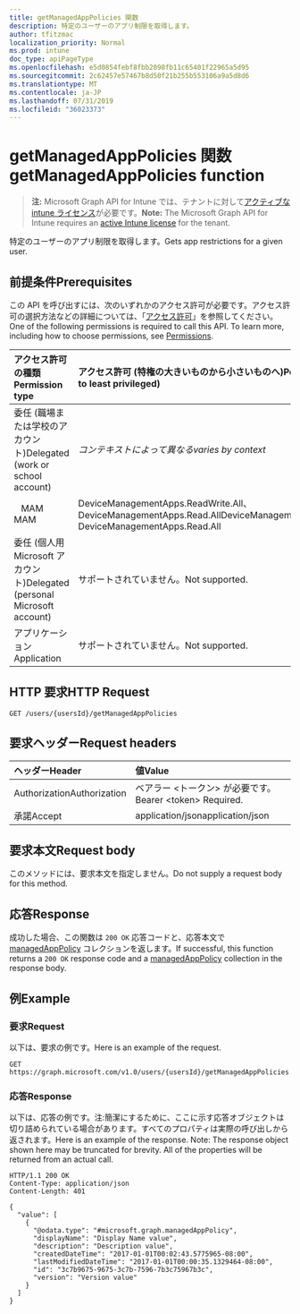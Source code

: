 ```yaml
---
title: getManagedAppPolicies 関数
description: 特定のユーザーのアプリ制限を取得します。
author: tfitzmac
localization_priority: Normal
ms.prod: intune
doc_type: apiPageType
ms.openlocfilehash: e5d0854febf8fbb2098fb11c65401f22965a5d95
ms.sourcegitcommit: 2c62457e57467b8d50f21b255b553106a9a5d8d6
ms.translationtype: MT
ms.contentlocale: ja-JP
ms.lasthandoff: 07/31/2019
ms.locfileid: "36023373"
---
```

# <a name="getmanagedapppolicies-function"></a><span data-ttu-id="cffca-103">getManagedAppPolicies 関数</span><span class="sxs-lookup"><span data-stu-id="cffca-103">getManagedAppPolicies function</span></span>

> <span data-ttu-id="cffca-104">**注:** Microsoft Graph API for Intune では、テナントに対して[アクティブな intune ライセンス](https://go.microsoft.com/fwlink/?linkid=839381)が必要です。</span><span class="sxs-lookup"><span data-stu-id="cffca-104">**Note:** The Microsoft Graph API for Intune requires an [active Intune license](https://go.microsoft.com/fwlink/?linkid=839381) for the tenant.</span></span>

<span data-ttu-id="cffca-105">特定のユーザーのアプリ制限を取得します。</span><span class="sxs-lookup"><span data-stu-id="cffca-105">Gets app restrictions for a given user.</span></span>

## <a name="prerequisites"></a><span data-ttu-id="cffca-106">前提条件</span><span class="sxs-lookup"><span data-stu-id="cffca-106">Prerequisites</span></span>
<span data-ttu-id="cffca-p101">この API を呼び出すには、次のいずれかのアクセス許可が必要です。アクセス許可の選択方法などの詳細については、「[アクセス許可](/graph/permissions-reference)」を参照してください。</span><span class="sxs-lookup"><span data-stu-id="cffca-p101">One of the following permissions is required to call this API. To learn more, including how to choose permissions, see [Permissions](/graph/permissions-reference).</span></span>

|<span data-ttu-id="cffca-109">アクセス許可の種類</span><span class="sxs-lookup"><span data-stu-id="cffca-109">Permission type</span></span>|<span data-ttu-id="cffca-110">アクセス許可 (特権の大きいものから小さいものへ)</span><span class="sxs-lookup"><span data-stu-id="cffca-110">Permissions (from most to least privileged)</span></span>|
|:---|:---|
|<span data-ttu-id="cffca-111">委任 (職場または学校のアカウント)</span><span class="sxs-lookup"><span data-stu-id="cffca-111">Delegated (work or school account)</span></span>| <span data-ttu-id="cffca-112">_コンテキストによって異なる_</span><span class="sxs-lookup"><span data-stu-id="cffca-112">_varies by context_</span></span>|
| <span data-ttu-id="cffca-113">&nbsp;&nbsp; MAM</span><span class="sxs-lookup"><span data-stu-id="cffca-113">&nbsp; &nbsp; MAM</span></span> | <span data-ttu-id="cffca-114">DeviceManagementApps.ReadWrite.All、DeviceManagementApps.Read.All</span><span class="sxs-lookup"><span data-stu-id="cffca-114">DeviceManagementApps.ReadWrite.All, DeviceManagementApps.Read.All</span></span> |
|<span data-ttu-id="cffca-115">委任 (個人用 Microsoft アカウント)</span><span class="sxs-lookup"><span data-stu-id="cffca-115">Delegated (personal Microsoft account)</span></span>|<span data-ttu-id="cffca-116">サポートされていません。</span><span class="sxs-lookup"><span data-stu-id="cffca-116">Not supported.</span></span>|
|<span data-ttu-id="cffca-117">アプリケーション</span><span class="sxs-lookup"><span data-stu-id="cffca-117">Application</span></span>|<span data-ttu-id="cffca-118">サポートされていません。</span><span class="sxs-lookup"><span data-stu-id="cffca-118">Not supported.</span></span>|

## <a name="http-request"></a><span data-ttu-id="cffca-119">HTTP 要求</span><span class="sxs-lookup"><span data-stu-id="cffca-119">HTTP Request</span></span>
<!-- {
  "blockType": "ignored"
}
-->
``` http
GET /users/{usersId}/getManagedAppPolicies
```

## <a name="request-headers"></a><span data-ttu-id="cffca-120">要求ヘッダー</span><span class="sxs-lookup"><span data-stu-id="cffca-120">Request headers</span></span>
|<span data-ttu-id="cffca-121">ヘッダー</span><span class="sxs-lookup"><span data-stu-id="cffca-121">Header</span></span>|<span data-ttu-id="cffca-122">値</span><span class="sxs-lookup"><span data-stu-id="cffca-122">Value</span></span>|
|:---|:---|
|<span data-ttu-id="cffca-123">Authorization</span><span class="sxs-lookup"><span data-stu-id="cffca-123">Authorization</span></span>|<span data-ttu-id="cffca-124">ベアラー &lt;トークン&gt; が必要です。</span><span class="sxs-lookup"><span data-stu-id="cffca-124">Bearer &lt;token&gt; Required.</span></span>|
|<span data-ttu-id="cffca-125">承諾</span><span class="sxs-lookup"><span data-stu-id="cffca-125">Accept</span></span>|<span data-ttu-id="cffca-126">application/json</span><span class="sxs-lookup"><span data-stu-id="cffca-126">application/json</span></span>|

## <a name="request-body"></a><span data-ttu-id="cffca-127">要求本文</span><span class="sxs-lookup"><span data-stu-id="cffca-127">Request body</span></span>
<span data-ttu-id="cffca-128">このメソッドには、要求本文を指定しません。</span><span class="sxs-lookup"><span data-stu-id="cffca-128">Do not supply a request body for this method.</span></span>

## <a name="response"></a><span data-ttu-id="cffca-129">応答</span><span class="sxs-lookup"><span data-stu-id="cffca-129">Response</span></span>
<span data-ttu-id="cffca-130">成功した場合、この関数は `200 OK` 応答コードと、応答本文で [managedAppPolicy](../resources/intune-mam-managedapppolicy.md) コレクションを返します。</span><span class="sxs-lookup"><span data-stu-id="cffca-130">If successful, this function returns a `200 OK` response code and a [managedAppPolicy](../resources/intune-mam-managedapppolicy.md) collection in the response body.</span></span>

## <a name="example"></a><span data-ttu-id="cffca-131">例</span><span class="sxs-lookup"><span data-stu-id="cffca-131">Example</span></span>

### <a name="request"></a><span data-ttu-id="cffca-132">要求</span><span class="sxs-lookup"><span data-stu-id="cffca-132">Request</span></span>
<span data-ttu-id="cffca-133">以下は、要求の例です。</span><span class="sxs-lookup"><span data-stu-id="cffca-133">Here is an example of the request.</span></span>

``` http
GET https://graph.microsoft.com/v1.0/users/{usersId}/getManagedAppPolicies
```

### <a name="response"></a><span data-ttu-id="cffca-134">応答</span><span class="sxs-lookup"><span data-stu-id="cffca-134">Response</span></span>
<span data-ttu-id="cffca-p102">以下は、応答の例です。注:簡潔にするために、ここに示す応答オブジェクトは切り詰められている場合があります。すべてのプロパティは実際の呼び出しから返されます。</span><span class="sxs-lookup"><span data-stu-id="cffca-p102">Here is an example of the response. Note: The response object shown here may be truncated for brevity. All of the properties will be returned from an actual call.</span></span>

``` http
HTTP/1.1 200 OK
Content-Type: application/json
Content-Length: 401

{
  "value": [
    {
      "@odata.type": "#microsoft.graph.managedAppPolicy",
      "displayName": "Display Name value",
      "description": "Description value",
      "createdDateTime": "2017-01-01T00:02:43.5775965-08:00",
      "lastModifiedDateTime": "2017-01-01T00:00:35.1329464-08:00",
      "id": "3c7b9675-9675-3c7b-7596-7b3c75967b3c",
      "version": "Version value"
    }
  ]
}
```



